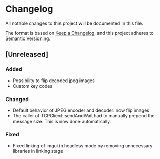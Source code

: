 # Changelog

All notable changes to this project will be documented in this file.

The format is based on [Keep a Changelog](https://keepachangelog.com/en/1.1.0/),
and this project adheres to [Semantic Versioning](https://semver.org/spec/v2.0.0.html).

## [Unreleased]

### Added

- Possibility to flip decoded jpeg images
- Custom key codes

### Changed

- Default behavior of JPEG encoder and decoder: now flip images
- The caller of TCPClient::sendAndWait had to manually prepend the message size. This is now done automatically.

### Fixed

- Fixed linking of imgui in headless mode by removing unnecessary libraries in linking stage
